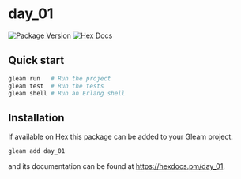 # day_01

[![Package Version](https://img.shields.io/hexpm/v/day_01)](https://hex.pm/packages/day_01)
[![Hex Docs](https://img.shields.io/badge/hex-docs-ffaff3)](https://hexdocs.pm/day_01/)

## Quick start

```sh
gleam run   # Run the project
gleam test  # Run the tests
gleam shell # Run an Erlang shell
```

## Installation

If available on Hex this package can be added to your Gleam project:

```sh
gleam add day_01
```

and its documentation can be found at <https://hexdocs.pm/day_01>.
